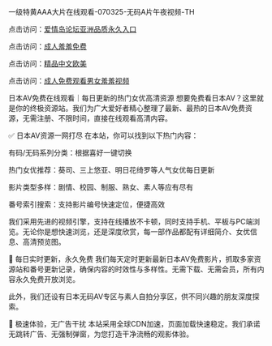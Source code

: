 
一级特黄AAA大片在线观看-070325-无码A片午夜视频-TH


点击访问：<a href="https://bered.pages.dev/">爱情岛论坛亚洲品质永久入口</a>

点击访问：<a href="https://vassv.pages.dev/">成人羞羞免费</a>

点击访问：<a href="https://tfda.pages.dev/">精品中文欧美</a>

点击访问：<a href="https://https://vassv.pages.dev/">成人免费观看男女羞羞视频</a>


日本AV免费在线观看｜每日更新的热门女优高清资源
想要免费看日本AV？这里就是你的终极资源站。我们为广大爱好者精心整理了最新、最热的日本AV免费资源，无需注册、不限时间，直接在线观看高清内容。

✅ 日本AV资源一网打尽
在本站，你可以找到以下热门内容：

有码/无码系列分类：根据喜好一键切换

热门女优推荐：葵司、三上悠亚、明日花绮罗等人气女优每日更新

影片类型多样：剧情、校园、制服、熟女、素人等应有尽有

番号索引搜索：支持影片编号快速定位，便捷高效

我们采用先进的视频引擎，支持在线播放不卡顿，同时支持手机、平板与PC端浏览。无论你是想快速浏览，还是深度欣赏，每一部作品都配有详细简介、女优信息、高清预览图。

📅 每日实时更新，永久免费
我们每天定时更新最新日本AV免费影片，抓取多家资源站和番号更新记录，确保内容的时效性与多样性。无需下载、无需会员，所有内容永久免费开放浏览。

此外，我们还设有日本无码AV专区与素人自拍分享区，供不同兴趣的朋友深度探索。

🚀 极速体验，无广告干扰
本站采用全球CDN加速，页面加载快速稳定。我们承诺无跳转广告、无强制弹窗，为您打造干净流畅的观影体验。





<span style="display:none;">[Canonical link]( https://github.com/hlw20250703/hlw05 ）</span>
